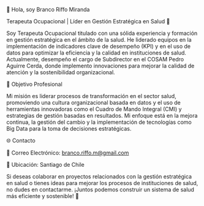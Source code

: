 👋 Hola, soy Branco Riffo Miranda

Terapeuta Ocupacional | Líder en Gestión Estratégica en Salud 🏥

Soy Terapeuta Ocupacional titulado con una sólida experiencia y formación en gestión estratégica en el ámbito de la salud. 
He liderado equipos en la implementación de indicadores clave de desempeño (KPI) y en el uso de datos para optimizar la eficiencia y la calidad en instituciones de salud. 
Actualmente, desempeño el cargo de Subdirector en el COSAM Pedro Aguirre Cerda, donde implemento innovaciones para mejorar la calidad de atención y la sostenibilidad organizacional.

🌟 Objetivo Profesional

Mi misión es liderar procesos de transformación en el sector salud, promoviendo una cultura organizacional basada en datos y el uso de herramientas innovadoras como el Cuadro de Mando Integral (CMI) y estrategias de gestión basadas en resultados. 
Mi enfoque está en la mejora continua, la gestión del cambio y la implementación de tecnologías como Big Data para la toma de decisiones estratégicas.

🌐 Contacto

📧 Correo Electrónico: branco.riffo.m@gmail.com

📍 Ubicación: Santiago de Chile

Si deseas colaborar en proyectos relacionados con la gestión estratégica en salud o tienes ideas para mejorar los procesos de instituciones de salud, no dudes en contactarme. ¡Juntos podemos construir un sistema de salud más eficiente y sostenible! 🚀
